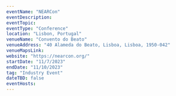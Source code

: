 ```yaml
---
eventName: "NEARCon"
eventDescription: 
eventTopic: 
eventType: "Conference"
location: "Lisbon, Portugal"
venueName: "Convento do Beato"
venueAddress: "40 Alameda do Beato, Lisboa, Lisboa, 1950-042"
venueMapsLink: 
website: "https://nearcon.org/"
startDate: "11/7/2023"
endDate: "11/10/2023"
tag: "Industry Event"
dateTBD: false
eventHosts:
---
```

